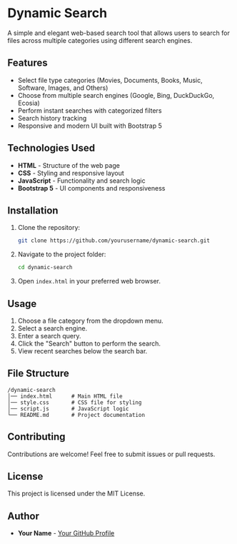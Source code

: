 # Dynamic Search

A simple and elegant web-based search tool that allows users to search for files across multiple categories using different search engines.

## Features
- Select file type categories (Movies, Documents, Books, Music, Software, Images, and Others)
- Choose from multiple search engines (Google, Bing, DuckDuckGo, Ecosia)
- Perform instant searches with categorized filters
- Search history tracking
- Responsive and modern UI built with Bootstrap 5

## Technologies Used
- **HTML** - Structure of the web page
- **CSS** - Styling and responsive layout
- **JavaScript** - Functionality and search logic
- **Bootstrap 5** - UI components and responsiveness

## Installation
1. Clone the repository:
   ```sh
   git clone https://github.com/yourusername/dynamic-search.git
   ```
2. Navigate to the project folder:
   ```sh
   cd dynamic-search
   ```
3. Open `index.html` in your preferred web browser.

## Usage
1. Choose a file category from the dropdown menu.
2. Select a search engine.
3. Enter a search query.
4. Click the "Search" button to perform the search.
5. View recent searches below the search bar.

## File Structure
```
/dynamic-search
│── index.html      # Main HTML file
│── style.css       # CSS file for styling
│── script.js       # JavaScript logic
└── README.md       # Project documentation
```

## Contributing
Contributions are welcome! Feel free to submit issues or pull requests.

## License
This project is licensed under the MIT License.

## Author
- **Your Name** - [Your GitHub Profile](https://github.com/yourusername)

